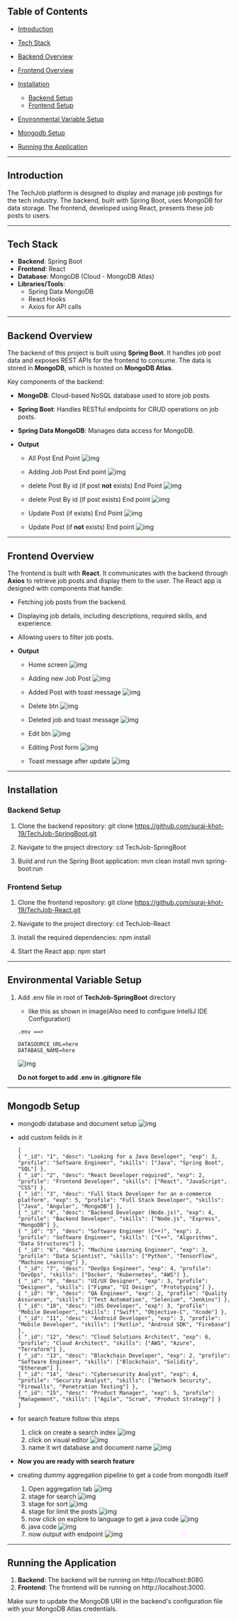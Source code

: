 ## Table of Contents

- [Introduction](#introduction)
- [Tech Stack](#tech-stack)
- [Backend Overview](#backend-overview)
- [Frontend Overview](#frontend-overview)
- [Installation](#installation)
    - [Backend Setup](#backend-setup)
    - [Frontend Setup](#frontend-setup)

- [Environmental Variable Setup](#environmental-variable-setup)
- [Mongodb Setup](#mongodb-setup)
- [Running the Application](#running-the-application)

---

## Introduction

The TechJob platform is designed to display and manage job postings for the tech industry. The backend, built with
Spring Boot, uses MongoDB for data storage. The frontend, developed using React, presents these job posts to users.


---

## Tech Stack

- **Backend**: Spring Boot
- **Frontend**: React
- **Database**: MongoDB (Cloud - MongoDB Atlas)
- **Libraries/Tools**:
    - Spring Data MongoDB
    - React Hooks
    - Axios for API calls

---

## Backend Overview

The backend of this project is built using **Spring Boot**. It handles job post data and exposes REST APIs for the
frontend to consume. The data is stored in **MongoDB**, which is hosted on **MongoDB Atlas**.

Key components of the backend:

- **MongoDB**: Cloud-based NoSQL database used to store job posts.
- **Spring Boot**: Handles RESTful endpoints for CRUD operations on job posts.
- **Spring Data MongoDB**: Manages data access for MongoDB.
- **Output**

    - All Post End Point
      <img src="output/p2.png" alt="img"/>

    - Adding Job Post End point
      <img src="output/p1.png" alt="img"/>

    - delete Post By id (if post **not** exists) End Point
      <img src="output/p15.png" alt="img"/>

    - delete Post By id (if post exists) End point
      <img src="output/p16.png" alt="img"/>

    - Update Post (if exists) End Point
      <img src="output/p17.png" alt="img"/>

    - Update Post (if **not** exists) End point
      <img src="output/p18.png" alt="img"/>

---

## Frontend Overview

The frontend is built with **React**. It communicates with the backend through **Axios** to retrieve job posts and
display them to the user. The React app is designed with components that handle:

- Fetching job posts from the backend.
- Displaying job details, including descriptions, required skills, and experience.
- Allowing users to filter job posts.
- **Output**

    - Home screen
      <img src="output/f1.png" alt="img"/>

    - Adding new Job Post
      <img src="output/f2.png" alt="img"/>

    - Added Post with toast message
      <img src="output/f3.png" alt="img"/>

    - Delete btn
      <img src="output/f4.png" alt="img"/>

    - Deleted job and toast message
      <img src="output/f5.png" alt="img"/>

    - Edit btn
      <img src="output/f6.png" alt="img"/>

    - Editing Post form
      <img src="output/f7.png" alt="img"/>

    - Toast message after update
      <img src="output/f8.png" alt="img"/>
---

## Installation

### Backend Setup

1. Clone the backend repository:
   git clone https://github.com/suraj-khot-19/TechJob-SpringBoot.git


2. Navigate to the project directory:
   cd TechJob-SpringBoot

3. Build and run the Spring Boot application:
   mvn clean install
   mvn spring-boot:run

### Frontend Setup

1. Clone the frontend repository:
   git clone https://github.com/suraj-khot-19/TechJob-React.git


2. Navigate to the project directory:
   cd TechJob-React

3. Install the required dependencies:
   npm install

4. Start the React app:
   npm start

---

## Environmental Variable Setup

1. Add .env file in root of **TechJob-SpringBoot** directory
    - like this as shown in image(Also need to configure IntelliJ IDE Configuration)
    ```
   .env ==>
   
    DATASOURCE_URL=here
    DATABASE_NAME=here
    ```
   <img src="output/p4.png" alt="img"/>

   **Do not forget to add .env in .gitignore file**

---

## Mongodb Setup

- mongodb database and document setup
  <img src="output/p3.png" alt="img"/>
- add custom feilds in it
    ```
    [
    { "_id": "1", "desc": "Looking for a Java Developer", "exp": 3, "profile": "Software Engineer", "skills": ["Java", "Spring Boot", "SQL"] },
    { "_id": "2", "desc": "React Developer required", "exp": 2, "profile": "Frontend Developer", "skills": ["React", "JavaScript", "CSS"] },
    { "_id": "3", "desc": "Full Stack Developer for an e-commerce platform", "exp": 5, "profile": "Full Stack Developer", "skills": ["Java", "Angular", "MongoDB"] },
    { "_id": "4", "desc": "Backend Developer (Node.js)", "exp": 4, "profile": "Backend Developer", "skills": ["Node.js", "Express", "MongoDB"] },
    { "_id": "5", "desc": "Software Engineer (C++)", "exp": 2, "profile": "Software Engineer", "skills": ["C++", "Algorithms", "Data Structures"] },
    { "_id": "6", "desc": "Machine Learning Engineer", "exp": 3, "profile": "Data Scientist", "skills": ["Python", "TensorFlow", "Machine Learning"] },
    { "_id": "7", "desc": "DevOps Engineer", "exp": 4, "profile": "DevOps", "skills": ["Docker", "Kubernetes", "AWS"] },
    { "_id": "8", "desc": "UI/UX Designer", "exp": 3, "profile": "Designer", "skills": ["Figma", "UI Design", "Prototyping"] },
    { "_id": "9", "desc": "QA Engineer", "exp": 2, "profile": "Quality Assurance", "skills": ["Test Automation", "Selenium", "Jenkins"] },
    { "_id": "10", "desc": "iOS Developer", "exp": 3, "profile": "Mobile Developer", "skills": ["Swift", "Objective-C", "Xcode"] },
    { "_id": "11", "desc": "Android Developer", "exp": 3, "profile": "Mobile Developer", "skills": ["Kotlin", "Android SDK", "Firebase"] },
    { "_id": "12", "desc": "Cloud Solutions Architect", "exp": 6, "profile": "Cloud Architect", "skills": ["AWS", "Azure", "Terraform"] },
    { "_id": "13", "desc": "Blockchain Developer", "exp": 2, "profile": "Software Engineer", "skills": ["Blockchain", "Solidity", "Ethereum"] },
    { "_id": "14", "desc": "Cybersecurity Analyst", "exp": 4, "profile": "Security Analyst", "skills": ["Network Security", "Firewalls", "Penetration Testing"] },
    { "_id": "15", "desc": "Product Manager", "exp": 5, "profile": "Management", "skills": ["Agile", "Scrum", "Product Strategy"] }
    ]
    ```
- for search feature follow this steps

    1. click on create a search index
       <img src="output/p5.png" alt="img"/>
    2. click on visual editor
       <img src="output/p6.png" alt="img"/>
    3. name it wrt database and document name
       <img src="output/p7.png" alt="img"/>

- **Now you are ready with search feature**
- creating dummy aggregation pipeline to get a code from mongodb itself
    1. Open aggregation tab
       <img src="output/p8.png" alt="img"/>
    2. stage for search
       <img src="output/p9.png" alt="img"/>
    3. stage for sort
       <img src="output/p10.png" alt="img"/>
    4. stage for limit the posts
       <img src="output/p11.png" alt="img"/>
    5. now click on explore to language to get a java code
       <img src="output/p12.png" alt="img"/>
    6. java code
       <img src="output/p13.png" alt="img"/>
    7. now output with endpoint
       <img src="output/p14.png" alt="img"/>

---
## Running the Application

1. **Backend**: The backend will be running on http://localhost:8080.
2. **Frontend**: The frontend will be running on http://localhost:3000.

Make sure to update the MongoDB URI in the backend's configuration file with your MongoDB Atlas credentials.
